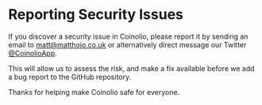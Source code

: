 # Reporting Security Issues

If you discover a security issue in Coinolio, please report it by sending an email to matt@matthojo.co.uk or alternatively direct message our Twitter [@CoinolioApp](https://twitter.com/CoinolioApp).

This will allow us to assess the risk, and make a fix available before we add a bug report to the GitHub repository.

Thanks for helping make Coinolio safe for everyone.